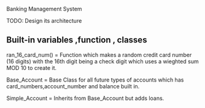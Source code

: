 Banking Management System

TODO: Design its architecture


## Built-in variables ,function , classes

ran_16_card_num() = Function which makes a random credit card number (16 digits) with the 16th digit being a check digit which uses a wieghted sum MOD 10 to create it.

Base_Account = Base Class for all future types of accounts which has card_numbers,account_number and balance built in.

Simple_Account = Inherits from Base_Account but adds loans.
